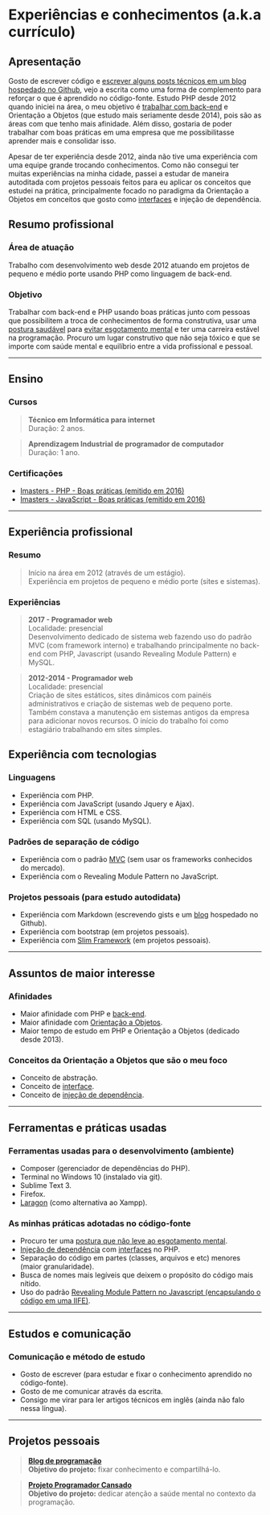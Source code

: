 # Experiências e conhecimentos (a.k.a currículo)

## Apresentação

Gosto de escrever código e [escrever alguns posts técnicos em um blog hospedado no Github](http://raphael-da-silva.github.io/), vejo a escrita como uma forma de complemento para reforçar o que é aprendido no código-fonte. Estudo PHP desde 2012 quando iniciei na área, o meu objetivo é [trabalhar com back-end](https://raphael-da-silva.github.io/back-end/) e Orientação a Objetos (que estudo mais seriamente desde 2014), pois são as áreas com que tenho mais afinidade. Além disso, gostaria de poder trabalhar com boas práticas em uma empresa que me possibilitasse aprender mais e consolidar isso. 

Apesar de ter experiência desde 2012, ainda não tive uma experiência com uma equipe grande trocando conhecimentos. Como não consegui ter muitas experiências na minha cidade, passei a estudar de maneira autoditada com projetos pessoais feitos
para eu aplicar os conceitos que estudei na prática, principalmente focado no paradigma da Orientação a Objetos em conceitos que gosto como [interfaces](https://raphael-da-silva.github.io/contando-historia/) e injeção de dependência.

## Resumo profissional

### Área de atuação

Trabalho com desenvolvimento web desde 2012 atuando em projetos de pequeno e médio porte usando PHP como linguagem de back-end.

### Objetivo

Trabalhar com back-end e PHP usando boas práticas junto com pessoas que possibilitem a troca de conhecimentos de forma construtiva, usar uma [postura saudável](https://github.com/raphael-da-silva/postura-na-hora-de-programar/blob/master/README.md) para [evitar esgotamento mental](https://programador-cansado.github.io/) e ter uma carreira estável na programação. Procuro um lugar construtivo que não seja tóxico e que se importe com saúde mental e equilíbrio entre a vida profissional e pessoal.

***

## Ensino

### Cursos

> **Técnico em Informática para internet** \
Duração: 2 anos.

> **Aprendizagem Industrial de programador de computador** \
Duração: 1 ano.

### Certificações

* [Imasters - PHP - Boas práticas (emitido em 2016)](http://certificacao.imasters.com.br/users/raphael-c-silva)
* [Imasters - JavaScript - Boas práticas (emitido em 2016)](http://certificacao.imasters.com.br/users/raphael-c-silva)

***
## Experiência profissional

### Resumo

> Início na área em 2012 (através de um estágio). \
> Experiência em projetos de pequeno e médio porte (sites e sistemas).

### Experiências 

> **2017 - Programador web** \
Localidade: presencial \
Desenvolvimento dedicado de sistema web fazendo uso do padrão MVC (com framework interno) e trabalhando principalmente no back-end com PHP, Javascript (usando Revealing Module Pattern) e MySQL.

> **2012-2014 - Programador web** \
Localidade: presencial \
Criação de sites estáticos, sites dinâmicos com painéis administrativos e criação de sistemas web de pequeno porte. Também constava a manutenção em sistemas antigos da empresa para adicionar novos recursos. O início do trabalho foi como estagiário trabalhando em sites simples.

## Experiência com tecnologias

### Linguagens
* Experiência com PHP.
* Experiência com JavaScript (usando Jquery e Ajax).
* Experiência com HTML e CSS.
* Experiência com SQL (usando MySQL).

### Padrões de separação de código
* Experiência com o padrão [MVC](https://raphael-da-silva.github.io/resumo-mvc/) (sem usar os frameworks conhecidos do mercado).
* Experiência com o Revealing Module Pattern no JavaScript.

### Projetos pessoais (para estudo autodidata)

* Experiência com Markdown (escrevendo gists e um [blog](http://raphael-da-silva.github.io/) hospedado no Github).
* Experiência com bootstrap (em projetos pessoais).
* Experiência com [Slim Framework](https://github.com/raphael-da-silva/frases-de-filmes) (em projetos pessoais).

***

## Assuntos de maior interesse

### Afinidades

* Maior afinidade com PHP e [back-end](https://raphael-da-silva.github.io/back-end/).
* Maior afinidade com [Orientação a Objetos](https://github.com/raphael-da-silva/frases-de-filmes/blob/master/src/MoviesQuotes/ArrayMovieQuoteProvider.php).
* Maior tempo de estudo em PHP e Orientação a Objetos (dedicado desde 2013).

### Conceitos da Orientação a Objetos que são o meu foco

* Conceito de abstração.
* Conceito de [interface](https://raphael-da-silva.github.io/relacionamentos-com-interfaces/).
* Conceito de [injeção de dependência](https://raphael-da-silva.github.io/injetar-sempre/).

***

## Ferramentas e práticas usadas

### Ferramentas usadas para o desenvolvimento (ambiente)

* Composer (gerenciador de dependências do PHP).
* Terminal no Windows 10 (instalado via git).
* Sublime Text 3.
* Firefox.
* [Laragon](https://raphael-da-silva.github.io/ambiente-com-laragon/) (como alternativa ao Xampp).

### As minhas práticas adotadas no código-fonte

* Procuro ter uma [postura que não leve ao esgotamento mental](https://github.com/raphael-da-silva/postura-na-hora-de-programar).
* [Injeção de dependência](https://raphael-da-silva.github.io/injecao-pdo/) com [interfaces](https://github.com/raphael-da-silva/frases-de-filmes/blob/master/src/MoviesQuotes/QuoteProvider.php) no PHP.
* Separação do código em partes (classes, arquivos e etc) menores (maior granularidade).
* Busca de nomes mais legíveis que deixem o propósito do código mais nítido.
* Uso do padrão [Revealing Module Pattern no Javascript (encapsulando o código em uma IIFE)](https://github.com/raphael-da-silva/frases-de-filmes/blob/master/public/assets/js/app.js).

***

## Estudos e comunicação

### Comunicação e método de estudo

* Gosto de escrever (para estudar e fixar o conhecimento aprendido no código-fonte).
* Gosto de me comunicar através da escrita.
* Consigo me virar para ler artigos técnicos em inglês (ainda não falo nessa língua).

***

## Projetos pessoais

> [**Blog de programação**](http://raphael-da-silva.github.io) \
**Objetivo do projeto:** fixar conhecimento e compartilhá-lo.

> [**Projeto Programador Cansado**](https://programador-cansado.github.io/) \
**Objetivo do projeto:** dedicar atenção a saúde mental no contexto da programação.
